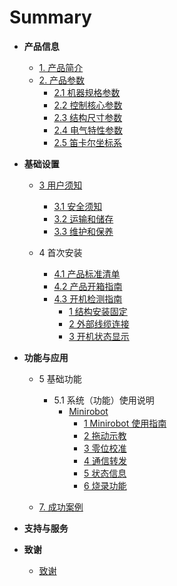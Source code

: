 # Summary

- **产品信息**

  - [1. 产品简介](2-ProductInformation/1-ProductIntroduction/1-ProductIntroduction.md)
  - [2. 产品参数](2-ProductInformation/2-ProductParameters/README.md)
    - [2.1 机器规格参数](2-ProductInformation/2-ProductParameters/2.1-MachineSpecifications/2.1.1-MachineSpecifications.md)
    - [2.2 控制核心参数](2-ProductInformation/2-ProductParameters/2.2-ControlCoreParameters/2.2.1-ControlCoreParameter.md)
    - [2.3 结构尺寸参数](2-ProductInformation/2-ProductParameters/2.3-StructuralSizeParameters/2.3.1-StructureParameter.md)
    - [2.4 电气特性参数](2-ProductInformation/2-ProductParameters/2.4-ElectricalCharacteristicsParameters/2.4.1-ElectricalCharacteristicParameter.md)
    - [2.5 笛卡尔坐标系](2-ProductInformation/2-ProductParameters/2.5-CartesianCoordinateSystem/2.5.1-CoordinateSystem.md)

- **基础设置**

  - [3 用户须知](3-BasicSettings/3-UserInstructions/README.md)
    - [3.1 安全须知](3-BasicSettings/3-UserInstructions/3.1-SafetyInstructions/1-SafetyInstruction.md)
    - [3.2 运输和储存](3-BasicSettings/3-UserInstructions/3.2-TransportAndStorage/1-TransportandStorage.md)
    - [3.3 维护和保养](3-BasicSettings/3-UserInstructions/3.3-MaintenanceAndCare/1-MaintenanceandCare.md)
    <!-- - [3.4 常见问题解决](basic-settings/faq.md) -->
  - 4 首次安装

    - [4.1 产品标准清单](3-BasicSettings/4-FirstTimeInstallation/4.1-ProductStandardList/4.1.1-List.md)
    - [4.2 产品开箱指南](3-BasicSettings/4-FirstTimeInstallation/4.2-ProductUnboxingGuide/4.2.1-Unboxing.md)
    - [4.3 开机检测指南](3-BasicSettings/4-FirstTimeInstallation/4.3-PowerOnDetectionGuide/0_StartRobot.md)
      - [1 结构安装固定](3-BasicSettings/4-FirstTimeInstallation/4.3-PowerOnDetectionGuide/1_StructuralInstallation.md)
      - [2 外部线缆连接](3-BasicSettings/4-FirstTimeInstallation/4.3-PowerOnDetectionGuide/2_ExternalCableConnection.md)
      - [3 开机状态显示](3-BasicSettings/4-FirstTimeInstallation/4.3-PowerOnDetectionGuide/3_PowerOnStatusDisplay.md)
         <!-- - [4 基础功能检测](3-BasicSettings/4-FirstTimeInstallation/4.3-PowerOnDetectionGuide/4_BasicFunctionDetection.md) -->
        <!-- - [4.4 安装视频教程](basic-settings/installation-video.md) -->

- **功能与应用**

  - 5 基础功能

    - 5.1 系统（功能）使用说明
      - [Minirobot](4-FunctionsAndApplications/5-BasicFunctions/5.1-SystemInstructionsForUse/5.1.1-Minirobot/README.md)
        - [1 Minirobot 使用指南](4-FunctionsAndApplications/5-BasicFunctions/5.1-SystemInstructionsForUse/5.1.1-Minirobot/5.1.1.1-MinirobotGuide.md)
        - [2 拖动示教](4-FunctionsAndApplications/5-BasicFunctions/5.1-SystemInstructionsForUse/5.1.1-Minirobot/5.1.1.2-maincontrol.md)
        - [3 零位校准](4-FunctionsAndApplications/5-BasicFunctions/5.1-SystemInstructionsForUse/5.1.1-Minirobot/5.1.1.3-calibrate.md)
        - [4 通信转发](4-FunctionsAndApplications/5-BasicFunctions/5.1-SystemInstructionsForUse/5.1.1-Minirobot/5.1.1.4-transponder.md)
        - [5 状态信息](4-FunctionsAndApplications/5-BasicFunctions/5.1-SystemInstructionsForUse/5.1.1-Minirobot/5.1.1.5-information.md)
        - [6 烧录功能](4-FunctionsAndApplications/5-BasicFunctions/5.1-SystemInstructionsForUse/5.1.1-Minirobot/5.1.1.6-flash.md)

    <!-- - [5.2 软件使用说明](features-applications/software-instructions.md)  -->
    <!-- - [5.3 固件功能说明](features-applications/firmware-features.md) -->
    <!-- - [6. 软件开发指南](features-applications/development-guide.md) -->
    <!-- - [6.1 基于 python 开发使用](features-applications/python-development.md) -->
    <!-- - [6.2 基于 ROS1 开发使用](features-applications/ros1-development.md) -->
    <!-- - [6.3 基于 ROS2 开发使用](features-applications/ros2-development.md) -->
    <!-- - [6.8 基于通信协议包开发](features-applications/protocol-development.md) -->

  - [7. 成功案例](4-FunctionsAndApplications/7-SuccessfulCases/7-SuccessfulCases.md)
    <!-- - [8. 配套资源](features-applications/supporting-resources.md) -->
      <!-- - [8.1 产品资料](features-applications/product-info.md) -->
      <!-- - [8.2 产品图纸](features-applications/product-drawings.md) -->
      <!-- - [8.3 软件资料及源码](features-applications/software-sources.md) -->
      <!-- - [8.4 系统资料](features-applications/system-info.md) -->
      <!-- - [8.5 宣传资料](features-applications/promotional-materials.md) -->

- **支持与服务**

  <!-- - [9. 故障排除](support-services/troubleshooting.md)
  - [10. 购买信息](support-services/purchasing-info.md)
  - [11. 关于我们](support-services/about-us.md)
    - [11.1 大象机器人](support-services/elephant-robotics.md)
    - [11.2 联系我们](support-services/contact-us.md) -->

- **致谢**
  - [致谢](6-Acknowledgments/6-Acknowledgments.md)
